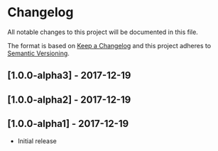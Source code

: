 # Changelog

All notable changes to this project will be documented in this file.

The format is based on [Keep a Changelog](http://keepachangelog.com/en/1.0.0/)
and this project adheres to [Semantic Versioning](http://semver.org/spec/v2.0.0.html).

## [1.0.0-alpha3] - 2017-12-19
## [1.0.0-alpha2] - 2017-12-19
## [1.0.0-alpha1] - 2017-12-19

- Initial release

